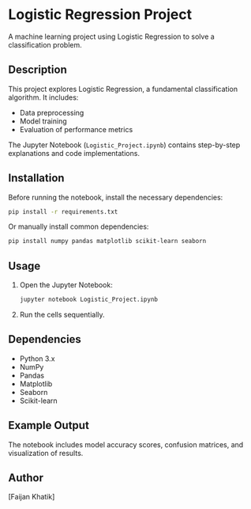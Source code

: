 # Logistic Regression Project

A machine learning project using Logistic Regression to solve a classification problem.

## Description

This project explores Logistic Regression, a fundamental classification algorithm. It includes:

- Data preprocessing
- Model training
- Evaluation of performance metrics

The Jupyter Notebook (`Logistic_Project.ipynb`) contains step-by-step explanations and code implementations.

## Installation

Before running the notebook, install the necessary dependencies:

```sh
pip install -r requirements.txt
```

Or manually install common dependencies:

```sh
pip install numpy pandas matplotlib scikit-learn seaborn
```

## Usage

1. Open the Jupyter Notebook:
   ```sh
   jupyter notebook Logistic_Project.ipynb
   ```
2. Run the cells sequentially.

## Dependencies

- Python 3.x  
- NumPy  
- Pandas  
- Matplotlib  
- Seaborn  
- Scikit-learn  

## Example Output

The notebook includes model accuracy scores, confusion matrices, and visualization of results.

## Author

[Faijan Khatik]

